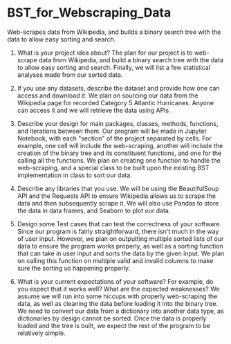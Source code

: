 # BST_for_Webscraping_Data
Web-scrapes data from Wikipedia, and builds a binary search tree with the data to allow easy sorting and search.

1. What is your project idea about?
The plan for our project is to web-scrape data from Wikipedia, and build a binary search tree with the data to allow easy sorting and search. Finally, we will list a few statistical analyses made from our sorted data.

2. If you use any datasets, describe the dataset and provide how one can access and download it.
We plan on sourcing our data from the Wikipedia page for recorded Category 5 Atlantic Hurricanes. Anyone can access it and we will retrieve the data using APIs.

3. Describe your design for main packages, classes, methods, functions, and iterations between them.
Our program will be made in Jupyter Notebook, with each "section" of the project separated by cells. For example, one cell will include the web-scraping, another will include the creation of the binary tree and its constituent functions, and one for the calling all the functions. We plan on creating one function to handle the web-scraping, and a special class to be built upon the existing BST implementation in class to sort our data.

4. Describe any libraries that you use.
We will be using the BeautifulSoup API and the Requests API to ensure Wikipedia allows us to scrape the data and then subsequently scrape it. We will also use Pandas to store the data in data frames, and Seaborn to plot our data.

5. Design some Test cases that can test the correctness of your software.
Since our program is fairly straightforward, there isn't much in the way of user input. However, we plan on outputting multiple sorted lists of our data to ensure the program works properly, as well as a sorting function that can take in user input and sorts the data by the given input. We plan on calling this function on multiple valid and invalid columns to make sure the sorting us happening properly.

6. What is your current expectations of your software? For example, do you expect that it works well? What are the expected weaknesses?
We assume we will run into some hiccups with properly web-scraping the data, as well as cleaning the data before loading it into the binary tree. We need to convert our data from a dictionary into another data type, as dictionaries by design cannot be sorted. Once the data is properly loaded and the tree is built, we expect the rest of the program to be relatively simple.
